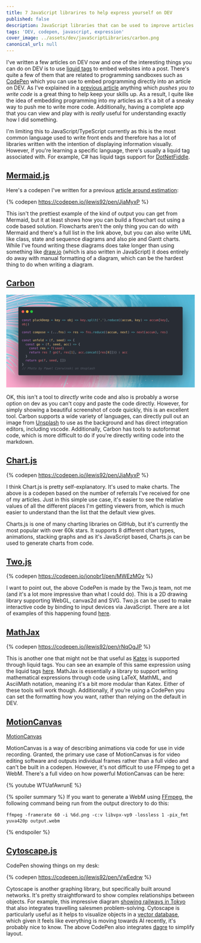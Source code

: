 ```yaml
---
title: 7 JavaScript librarires to help express yourself on DEV
published: false
description: JavaScript libraries that can be used to improve articles written in DEV
tags: 'DEV, codepen, javascript, expression'
cover_image: ../assets/dev/javaScriptLibraries/carbon.png
canonical_url: null
---
```


I've written a few articles on DEV now and one of the interesting things you can do on DEV is to use [liquid tags](https://dev.to/p/editor_guide) to embed websites into a post.  There's quite a few of them that are related to programming sandboxes such as [CodePen](https://codepen.io/) which you can use to embed programming directly into an article on DEV.  As I've explained in a [previous article](https://dev.to/jlewis92/tips-and-tricks-on-how-to-keep-motivated-while-writing-code-5h3b) anything which *pushes you to write code* is a great thing to help keep your skills up.  As a result, I quite like the idea of embedding programming into my articles as it's a bit of a sneaky way to push me to write more code. Additionally, having a complete app that you can view and play with is *really* useful for understanding exactly how I did something.

I'm limiting this to JavaScript/TypeScript currently as this is the most common language used to write front ends and therefore has a lot of libraries written with the intention of displaying information visually.  However, if you're learning a specific language, there's usually a liquid tag associated with. For example, C# has liquid tags support for [DotNetFiddle](https://dotnetfiddle.net/).

## [Mermaid.js](https://github.com/mermaid-js/mermaid)

Here's a codepen I've written for a previous [article around estimation](https://dev.to/jlewis92/a-developers-guide-to-estimation-3143):

<!-- markdownlint-disable-next-line -->
{% codepen https://codepen.io/jlewis92/pen/JjaMyxP %}

This isn't the prettiest example of the kind of output you can get from Mermaid, but it at least shows how you can build a flowchart out using a code based solution.  Flowcharts aren't the only thing you can do with Mermaid and there's a full list in the link above, but you can also write UML like class, state and sequence diagrams and also pie and Gantt charts.  While I've found writing these diagrams does take longer than using something like [draw.io](https://app.diagrams.net/) (which is also written in JavaScript) it does entirely do away with manual formatting of a diagram, which can be the hardest thing to do when writing a diagram.

## [Carbon](https://github.com/carbon-app/carbon)

![Carbon screenshot](../assets/dev/javaScriptLibraries/carbon.png)

OK, this isn't a tool to *directly* write code and also is probably a worse option on dev as you can't copy and paste the code directly.  However, for simply showing a beautiful screenshot of code quickly, this is an excellent tool.  Carbon supports a wide variety of languages, can directly pull out an image from [Unsplash](https://unsplash.com/) to use as the background and has direct integration editors, including vscode.  Additionally, Carbon has tools to autoformat code, which is more difficult to do if you're directly writing code into the markdown.

## [Chart.js](https://github.com/chartjs/Chart.js)

<!-- markdownlint-disable-next-line -->
{% codepen https://codepen.io/jlewis92/pen/JjaMyxP %}

I think Chart.js is pretty self-explanatory.  It's used to make charts.  The above is a codepen based on the number of referrals I've received for one of my articles.  Just in this simple use case, it's easier to see the relative values of all the different places I'm getting viewers from, which is much easier to understand than the list that the default view gives.

Charts.js is one of many charting libraries on GitHub, but it's currently the most popular with over 60k stars.  It supports 8 different chart types, animations, stacking graphs and as it's JavaScript based, Charts.js can be used to generate charts from code.

## [Two.js](https://github.com/jonobr1/two.js)

<!-- markdownlint-disable-next-line -->
{% codepen https://codepen.io/jonobr1/pen/MWEzMGv %}

I want to point out, the above CodePen is made by the Two.js team, not me (and it's a lot more impressive than what I could do).  This is a 2D drawing library supporting WebGL, canvas2d and SVG.  Two.js can be used to make interactive code by binding to input devices via JavaScript.  There are a lot of examples of this happening found [here](https://two.js.org/examples/).

## [MathJax](https://github.com/mathjax/MathJax)

<!-- markdownlint-disable-next-line -->
{% codepen https://codepen.io/jlewis92/pen/rNqOgJP %}

This is another one that might not be that useful as [Katex](https://katex.org/) is supported through liquid tags. You can see an example of this same expression using the liquid tags [here](https://dev.to/jlewis92/a-developers-guide-to-estimation-3143). MathJax is essentially a library to support writing mathematical expressions through code using LaTeX, MathML, and AsciiMath notation, meaning it's a bit more modular than Katex.  Either of these tools will work though.  Additionally, if you're using a CodePen you can set the formatting how you want, rather than relying on the default in DEV.

## [MotionCanvas](https://github.com/motion-canvas/motion-canvas)

[MotionCanvas](../assets/dev/javaScriptLibraries/motionCanvas.webm)

MotionCanvas is a way of describing animations via code for use in vide recording.  Granted, the primary use case of MotionCanvas is for video editing software and outputs individual frames rather than a full video and can't be built in a codepen.  However, it's not difficult to use FFmpeg to get a WebM.  There's a full video on how powerful MotionCanvas can be here:

<!-- markdownlint-disable-next-line -->
{% youtube WTUafAwrunE %}

<!-- markdownlint-disable-next-line -->
{% spoiler summary %}
If you want to generate a WebM using [FFmpeg](https://ffmpeg.org/), the following command being run from the output directory to do this:

```text
ffmpeg -framerate 60 -i %6d.png -c:v libvpx-vp9 -lossless 1 -pix_fmt yuva420p output.webm
```

<!-- markdownlint-disable-next-line -->
{% endspoiler %}

## [Cytoscape.js](https://github.com/cytoscape/cytoscape.js)

CodePen showing things on my desk:

<!-- markdownlint-disable-next-line -->
{% codepen https://codepen.io/jlewis92/pen/VwEedrw %}

Cytoscape is another graphing library, but specifically built around networks.  It's pretty straightforward to show complex relationships between objects.  For example, this impressive diagram [showing railways in Tokyo](https://js.cytoscape.org/demos/tokyo-railways/) that also integrates travelling salesmen problem-solving.  Cytoscape is particularly useful as it helps to visualize objects in a [vector database](https://learn.microsoft.com/en-us/semantic-kernel/concepts-ai/vectordb), which given it feels like everything is moving towards AI recently, it's probably nice to know.  The above CodePen also integrates [dagre](https://github.com/dagrejs/dagre) to simplify layout.
